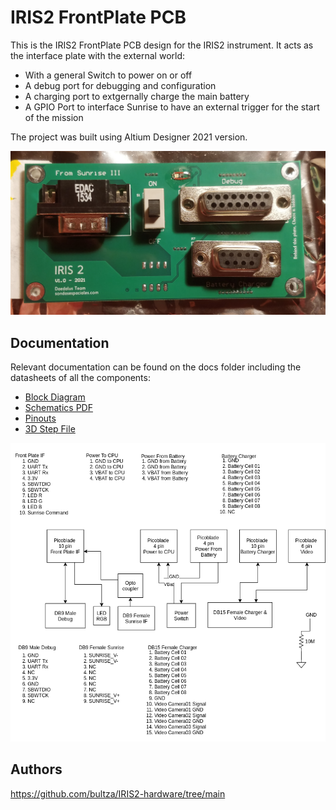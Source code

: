 # IRIS2 FrontPlate PCB
This is the IRIS2 FrontPlate PCB design for the IRIS2 instrument. It acts as the interface plate with the external world:
* With a general Switch to power on or off
* A debug port for debugging and configuration
* A charging port to extgernally charge the main battery
* A GPIO Port to interface Sunrise to have an external trigger for the start of the mission

The project was built using Altium Designer 2021 version.

![IRIS-2 Front Plate from the top](https://github.com/bultza/IRIS2-hardware/blob/main/IRIS2_PCB_FrontPlate/docs/IRIS2_Front_plate_PCB.jpg?raw=true)

## Documentation
Relevant documentation can be found on the docs folder including the datasheets of all the components:
* [Block Diagram](https://github.com/bultza/IRIS2-hardware/blob/main/IRIS2_PCB_FrontPlate/docs/IRIS2_FrontPlate.png)
* [Schematics PDF](https://github.com/bultza/IRIS2-hardware/blob/main/IRIS2_PCB_FrontPlate/docs/IRIS2_PCB_FrontPlate.pdf)
* [Pinouts](https://github.com/bultza/IRIS2-hardware/blob/main/IRIS2_PCB_FrontPlate/docs/IRIS2_pinouts.xlsx)
* [3D Step File](https://github.com/bultza/IRIS2-hardware/blob/main/IRIS2_PCB_FrontPlate/docs/IRIS2_PCB_FrontPlate_3D.step)

![IRIS-2 Front Plate Block Diagram](https://github.com/bultza/IRIS2-hardware/blob/main/IRIS2_PCB_FrontPlate/docs/IRIS2_FrontPlate.png?raw=true)

## Authors
https://github.com/bultza/IRIS2-hardware/tree/main

